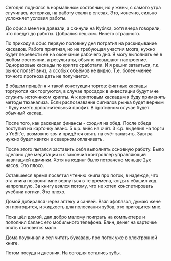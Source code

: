 Сегодня поднялся в нормальном состоянии, но у жены, с самого утра случилась истерика, на работу ехали в слезах.
Это, конечно, сильно усложняет условия работы.

До офиса меня не довезли, а скинули на Кубяка, хотя вчера говорили, что поедут до работы. Добрался пешком. Ничего страшного.

По приходу в офис первую половину дня потратил на раскидывание каскадов. Работа приятная, но не требующая участия мозга, нужно будет перевести её на окончание рабочего дня. Я могу выполнять её в любом состоянии, а результаты, обычно повышают настроение.
Одноразовые каскады по крипте сработали. И я решил затаиться, т.к. рынок ползёт вниз, а особых объёмов не видно. Т.е. более-менее точного прогноза дать не получается.

В общем пришёл я к такой констукции торгов: фиатные каскады торгуются как торгуются, в случае просадок в инвестиции будут мне служить источником крипты. А к криптовым каскадам я буду применять методы теханализа. Если распознавание сигналов рынка будет верным - буду иметь дополнительный профит. В противном случае будет обычный каскад.

После того, как раскидал финансы - сходил на обед. После обеда поступил на карточку аванс. 5 к.р. внёс на счёт. 3 к.р. выделил на торги в YoBit'е, возможно зря и придётся опять на счёт залазить. Завтра нужно будет квитки в северном оплачивать.

После этого пытался заставить себя выполнять основную работу.
Было сделано две медитации и я закончил контроллер управляющий навигацией админки. Хотя на кодинг было потрачено меньше 2ух часов. Это плохо.

Оставшееся время посвятил чтению книги про поток, в надежде, что эта книга позволит мне вернуться в те времена, когдя я ебашил код напропалую. За книгу взялся потому, что не хотел конспетировать учебник логики. Это плохо.

Домой добирался через аптеку и санвей. Взял афобазол, думаю жене он пригодится, и жидкость для полоскания зубов, это пригодится мне.

Пока шёл домой, дал добро малому поиграть на компьютере и пополнил баланс его мобильного телефона.
Блин, денег на карточке опять становится мало.

Дома поужинал и сел читать букаварь про поток уже в электронной книге.

Потом посуда и дневник.
На сегодня остались зубы.